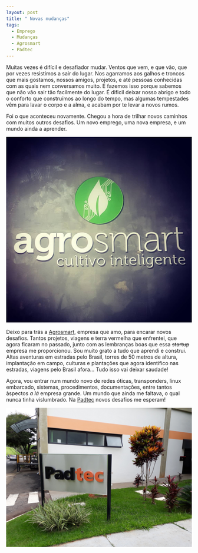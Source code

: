 ```yaml
---
layout: post
title: " Novas mudanças"
tags: 
  - Emprego
  - Mudanças
  - Agrosmart
  - Padtec
---
```


Muitas vezes é difícil e desafiador mudar. Ventos que vem, e que vão, que por vezes resistimos a sair do lugar. Nos agarramos aos galhos e troncos que mais gostamos, nossos amigos, projetos, e até pessoas conhecidas com as quais nem conversamos muito. E fazemos isso porque sabemos que não vão sair tão facilmente do lugar. É dificil deixar nosso abrigo e todo o conforto que construímos ao longo do tempo, mas algumas tempestades vêm para lavar o corpo e a alma, e acabam por te levar a novos rumos.

Foi o que aconteceu novamente. Chegou a hora de trilhar novos caminhos com muitos outros desafios. Um novo emprego, uma nova empresa, e um mundo ainda a aprender.

![placeholder](/assets/images/2019-03-31-Mais_mudancas/agrosmart.jpg "Letreiro mais top")

<!-- more -->

Deixo para trás a [Agrosmart](http://www.agrosmart.com.br), empresa que amo, para encarar novos desafios. Tantos projetos, viagens e terra vermelha que enfrentei, que agora ficaram no passado, junto com as lembranças boas que essa ~~startup~~ empresa me proporcionou. Sou muito grato a tudo que aprendi e construi. Altas aventuras em estradas pelo Brasil, torres de 50 metros de altura, implantação em campo, culturas e plantações que agora identifico nas estradas, viagens pelo Brasil afora... Tudo isso vai deixar saudade!

Agora, vou entrar num mundo novo de redes óticas, transponders, linux embarcado, sistemas, procedimentos, documentações, entre tantos àspectos _a lá_ empresa grande. Um mundo que ainda me faltava, o qual nunca tinha vislumbrado. Na [Padtec](http://www.padtec.com.br/) novos desafios me esperam!

![placeholder](/assets/images/2019-03-31-Mais_mudancas/padtec.jpg "Entrada do predio")


